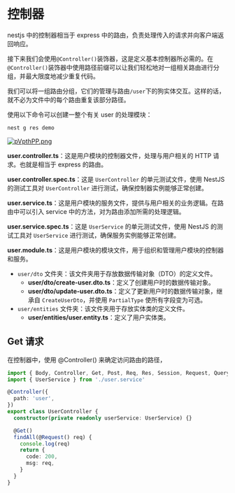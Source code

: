 # 控制器

nestjs 中的控制器相当于 express 中的路由，负责处理传入的请求并向客户端返回响应。

接下来我们会使用`@Controller()`装饰器，这是定义基本控制器所必需的。在`@Controller()`装饰器中使用路径前缀可以让我们轻松地对一组相关路由进行分组，并最大限度地减少重复代码。

我们可以将一组路由分组，它们的管理与路由`/user`下的狗实体交互。这样的话，就不必为文件中的每个路由重复该部分路径。

使用以下命令可以创建一整个有关 user 的处理模块：

```bash
nest g res demo
```

[![pVpthPP.png](https://s21.ax1x.com/2025/05/28/pVpthPP.png)](https://imgse.com/i/pVpthPP)

**user.controller.ts**：这是用户模块的控制器文件，处理与用户相关的 HTTP 请求。也就是相当于 express 的路由。

**user.controller.spec.ts**：这是 `UserController` 的单元测试文件，使用 NestJS 的测试工具对 `UserController` 进行测试，确保控制器实例能够正常创建。

**user.service.ts**：这是用户模块的服务文件，提供与用户相关的业务逻辑。在路由中可以引入 service 中的方法，对为路由添加所需的处理逻辑。

**user.service.spec.ts**：这是 `UserService` 的单元测试文件，使用 NestJS 的测试工具对 `UserService` 进行测试，确保服务实例能够正常创建。

**user.module.ts**：这是用户模块的模块文件，用于组织和管理用户模块的控制器和服务。

- `user/dto` 文件夹：该文件夹用于存放数据传输对象（DTO）的定义文件。
  - **user/dto/create-user.dto.ts**：定义了创建用户时的数据传输对象。
  - **user/dto/update-user.dto.ts**：定义了更新用户时的数据传输对象，继承自 `CreateUserDto`，并使用 `PartialType` 使所有字段变为可选。
- `user/entities` 文件夹：该文件夹用于存放实体类的定义文件。
  - **user/entities/user.entity.ts**：定义了用户实体类。

## Get 请求

在控制器中，使用 @Controller() 来确定访问路由的路径，

```typescript
import { Body, Controller, Get, Post, Req, Res, Session, Request, Query } from '@nestjs/common'
import { UserService } from './user.service'

@Controller({
  path: 'user',
})
export class UserController {
  constructor(private readonly userService: UserService) {}

  @Get()
  findAll(@Request() req) {
    console.log(req)
    return {
      code: 200,
      msg: req,
    }
  }
}
```
